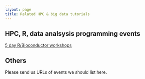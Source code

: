 ```yaml
---
layout: page
title: Related HPC & big data tutorials
---
```


## HPC, R, data analsysis programming events

[5 day R/Bioconductor workshops](http://girke.bioinformatics.ucr.edu/tutorials/)

## Others

Please send us URLs of events we should list here.



